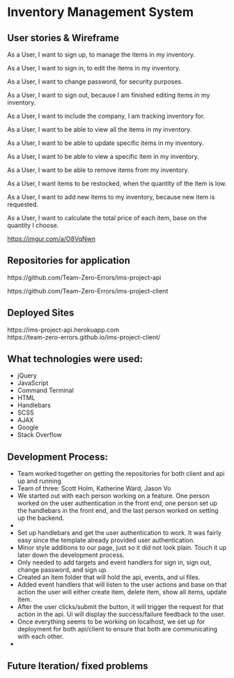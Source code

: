 <h1>Inventory Management System</h1>

<h2>User stories & Wireframe</h2>

As a User, I want to sign up, to manage the items in my inventory.

As a User, I want to sign in, to edit the items in my inventory.

As a User, I want to change password, for security purposes.

As a User, I want to sign out, because I am finished editing items in my inventory.

As a User, I want to include the company, I am tracking inventory for.

As a User, I want to be able to view all the items in my inventory.

As a User, I want to be able to update specific items in my inventory.

As a User, I want to be able to view a specific item in my inventory.

As a User, I want to be able to remove items from my inventory.

As a User, I want items to be restocked, when the quantity of the item is low.

As a User, I want to add new items to my inventory, because new item is requested.

As a User, I want to calculate the total price of each item, base on the quantity I choose.

https://imgur.com/a/O8VqNwn

<h2> Repositories for application</h2>
<p>https://github.com/Team-Zero-Errors/ims-project-api</p>
<p>https://github.com/Team-Zero-Errors/ims-project-client</p>

<h2>Deployed Sites</h2>
https://ims-project-api.herokuapp.com
<br />
https://team-zero-errors.github.io/ims-project-client/

<h2>What technologies were used:</h2>
<ul>
<li>jQuery</li>
<li>JavaScript</li>
<li>Command Terminal</li>
<li>HTML</li>
<li>Handlebars</li>
<li>SCSS</li>
<li>AJAX</li>
<li>Google</li>
<li>Stack Overflow</li>
</ul>

<h2>Development Process:</h2>
<ul>
<li>Team worked together on getting the repositories for both client and api up and running</li>
<li>Team of three: Scott Holm, Katherine Ward, Jason Vo</li>
<li>We started out with each person working on a feature. One person worked on the user authentication in the front end, one person set up the handlebars in the front end, and the last person worked on setting up the backend.<li>
<li>Set up handlebars and get the user authentication to work. It was fairly easy since the template already provided user authentication.</li>
<li>Minor style additions to our page, just so it did not look plain. Touch it up later down the development process.</li>
<li>Only needed to add targets and event handlers for sign in, sign out, change password, and sign up.</li>
<li>Created an item folder that will hold the api, events, and ui files.</li>
<li>Added event handlers that will listen to the user actions and base on that action the user will either create item, delete item, show all items, update item.</li>
<li>After the user clicks/submit the button, it will trigger the request for that action in the api. Ui will display the success/failure feedback to the user.</li>
<li>Once everything seems to be working on localhost, we set up for deployment for both api/client to ensure that both are communicating with each other.</li>
<li></li>
</ul>
<h2>Future Iteration/ fixed problems</h2>
